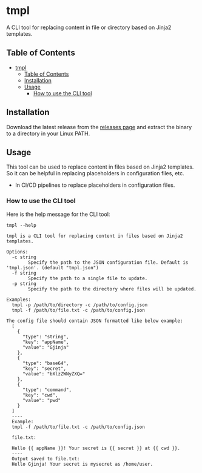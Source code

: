 # tmpl
A CLI tool for replacing content in file or directory based on Jinja2 templates.

## Table of Contents
- [tmpl](#tmpl)
  - [Table of Contents](#table-of-contents)
  - [Installation](#installation)
  - [Usage](#usage)
    - [How to use the CLI tool](#how-to-use-the-cli-tool)

## Installation

Download the latest release from the [releases page](https://github.com/Rishang/tmpl/releases) and extract the binary to a directory in your Linux PATH.


## Usage

This tool can be used to replace content in files based on Jinja2 templates. So it can be helpful in replacing placeholders in configuration files, etc.

- In CI/CD pipelines to replace placeholders in configuration files.

### How to use the CLI tool

Here is the help message for the CLI tool:

```shell
tmpl --help

tmpl is a CLI tool for replacing content in files based on Jinja2 templates.

Options:
  -c string
        Specify the path to the JSON configuration file. Default is 'tmpl.json'. (default "tmpl.json")
  -f string
        Specify the path to a single file to update.
  -p string
        Specify the path to the directory where files will be updated.

Examples:
  tmpl -p /path/to/directory -c /path/to/config.json
  tmpl -f /path/to/file.txt -c /path/to/config.json

The config file should contain JSON formatted like below example:
  [
    {
      "type": "string",
      "key": "appName",
      "value": "Gjinja"
    },
    {
      "type": "base64",
      "key": "secret",
      "value": "bXlzZWNyZXQ="
    },
    {
      "type": "command",
      "key": "cwd",
      "value": "pwd"
    }
  ]
  ----
  Example:
  tmpl -f /path/to/file.txt -c /path/to/config.json
  
  file.txt:

  Hello {{ appName }}! Your secret is {{ secret }} at {{ cwd }}.
  ----
  Output saved to file.txt:
  Hello Gjinja! Your secret is mysecret as /home/user.
```

